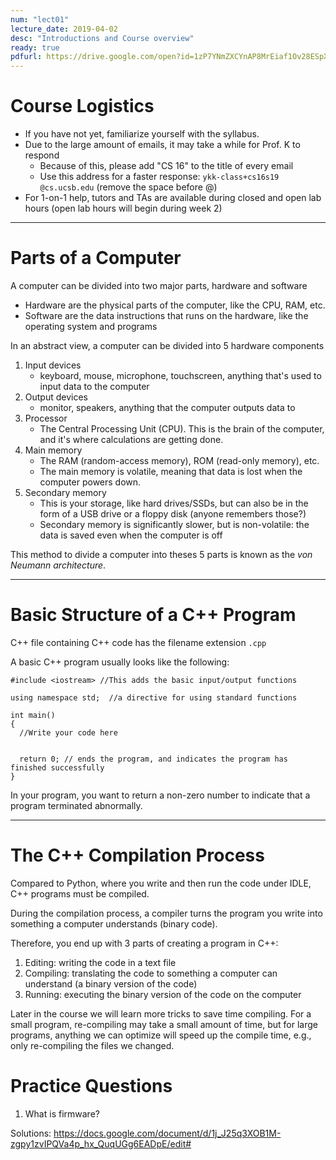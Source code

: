 ```yaml
---
num: "lect01"
lecture_date: 2019-04-02
desc: "Introductions and Course overview"
ready: true
pdfurl: https://drive.google.com/open?id=1zP7YNmZXCYnAP8MrEiaf1Ov28ESpXR0s
---
```


# Course Logistics

* If you have not yet, familiarize yourself with the syllabus.
* Due to the large amount of emails, it may take a while for Prof. K to respond
  * Because of this, please add "CS 16" to the title of every email
  * Use this address for a faster response: `ykk-class+cs16s19 @cs.ucsb.edu` (remove the space before @)
* For 1-on-1 help, tutors and TAs are available during closed and open lab hours (open lab hours will begin during week 2)

***

# Parts of a Computer

A computer can be divided into two major parts, hardware and software
* Hardware are the physical parts of the computer, like the CPU, RAM, etc.
* Software are the data instructions that runs on the hardware, like the operating system and programs

In an abstract view, a computer can be divided into 5 hardware components
1. Input devices
   * keyboard, mouse, microphone, touchscreen, anything that's used to input data to the computer
2. Output devices
   * monitor, speakers, anything that the computer outputs data to
3. Processor
   * The Central Processing Unit (CPU). This is the brain of the computer, and it's where calculations are getting done.
4. Main memory
   * The RAM (random-access memory), ROM (read-only memory), etc.
   * The main memory is volatile, meaning that data is lost when the computer powers down.
5. Secondary memory
   * This is your storage, like hard drives/SSDs, but can also be in the form of a USB drive or a floppy disk (anyone remembers those?)
   * Secondary memory is significantly slower, but is non-volatile: the data is saved even when the computer is off
  
This method to divide a computer into theses 5 parts is known as the _von Neumann architecture_.

***

# Basic Structure of a C++ Program

C++ file containing C++ code has the filename extension `.cpp`

A basic C++ program usually looks like the following:

```
#include <iostream> //This adds the basic input/output functions

using namespace std;  //a directive for using standard functions

int main()
{
  //Write your code here
  
  
  return 0; // ends the program, and indicates the program has finished successfully
}
```

In your program, you want to return a non-zero number to indicate that a program terminated abnormally.

***

# The C++ Compilation Process

Compared to Python, where you write and then run the code under IDLE, C++ programs must be compiled.

During the compilation process, a compiler turns the program you write into something a computer understands (binary code).

Therefore, you end up with 3 parts of creating a program in C++:
1. Editing: writing the code in a text file
2. Compiling: translating the code to something a computer can understand (a binary version of the code)
3. Running: executing the binary version of the code on the computer

Later in the course we will learn more tricks to save time compiling. For a small program, re-compiling may take a small amount of time, but for large programs, anything we can optimize will speed up the compile time, e.g., only re-compiling the files we changed.

# Practice Questions
1. What is firmware?

Solutions: https://docs.google.com/document/d/1j_J25q3XOB1M-zgpy1zvIPQVa4p_hx_QuqUGg6EADpE/edit#
